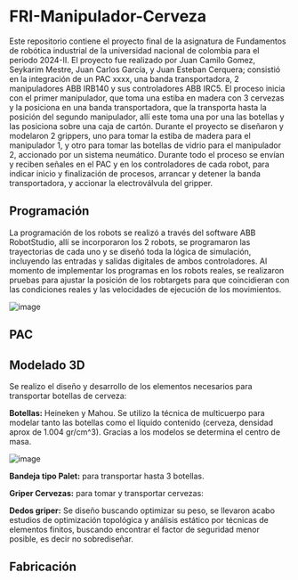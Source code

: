 # FRI-Manipulador-Cerveza
Este repositorio contiene el proyecto final de la asignatura de Fundamentos de robótica industrial de la universidad nacional de colombia para el periodo 2024-II. El proyecto fue realizado por Juan Camilo Gomez, Seykarim Mestre, Juan Carlos García, y Juan Esteban Cerquera; consistió en la integración de un PAC xxxx, una banda transportadora, 2 manipuladores ABB IRB140 y sus controladores ABB IRC5. El proceso inicia con el primer manipulador, que toma una estiba en madera con 3 cervezas y la posiciona en una banda transportadora, que la transporta hasta la posición del segundo manipulador, allí este toma una por una las botellas y las posiciona sobre una caja de cartón. Durante el proyecto se diseñaron y modelaron 2 grippers, uno para tomar la estiba de madera para el manipulador 1, y otro para tomar las botellas de vidrio para el manipulador 2, accionado por un sistema neumático. Durante todo el proceso se envían y reciben señales en el PAC y en los controladores de cada robot, para indicar inicio y finalización de procesos, arrancar y detener la banda transportadora, y accionar la electroválvula del gripper.

## Programación

La programación de los robots se realizó a través del software ABB RobotStudio, allí se incorporaron los 2 robots, se programaron las trayectorias de cada uno y se diseñó toda la lógica de simulación, incluyendo las entradas y salidas digitales de ambos controladores. Al momento de implementar los programas en los robots reales, se realizaron pruebas para ajustar la posición de los robtargets para que coincidieran con las condiciones reales y las velocidades de ejecución de los movimientos.

![image](https://github.com/user-attachments/assets/75095ebb-f105-4af8-8daa-1c2a06152475)

## PAC

## Modelado 3D

Se realizo el diseño y desarrollo de los elementos necesarios para transportar botellas de cerveza: 

**Botellas:** Heineken y Mahou. Se utilizo la técnica de multicuerpo para modelar tanto las botellas como el líquido contenido (cerveza, densidad aprox de 1.004 gr/cm^3). Gracias a los modelos se determina el centro de masa.

![image](https://github.com/user-attachments/assets/2e628bef-0f79-4823-a3f9-b57ef6f14c0a)


**Bandeja tipo Palet:** para transportar hasta 3 botellas.

**Griper Cervezas:** para tomar y transportar cervezas:

**Dedos griper:** Se diseño buscando optimizar su peso, se llevaron acabo estudios de optimización topológica y análisis estático por técnicas de elementos finitos, buscando encontrar el factor de seguridad menor posible, es decir no sobrediseñar.

## Fabricación
